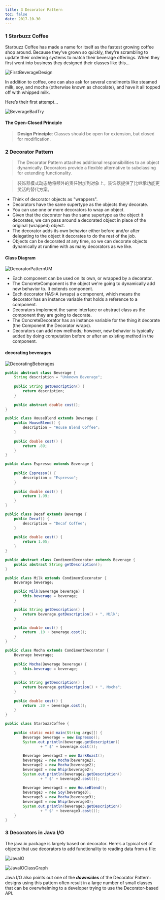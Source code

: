 ```yaml
---
title: 3 Decorator Pattern
toc: false
date: 2017-10-30
---
```


### 1 Starbuzz Coffee

Starbuzz Coffee has made a name for itself as the fastest growing coffee shop around. Because they've grown so quickly, they're scrambling to update their ordering systems to match their beverage offerings. When they first went into business they designed their classes like this...

![FirstBeverageDesign](figures/FirstBeverageDesign.png)

In addition to coffee, one can also ask for several condiments like steamed milk, soy, and mocha (otherwise known as chocolate), and have it all topped off with whipped milk.

Here’s their first attempt...

![BeverageBadTry](figures/BeverageBadTry.png)


#### The Open-Closed Principle

> **Design Principle**: Classes should be open for extension, but closed for modification.
> 
### 2 Decorator Pattern

> The Decorator Pattern attaches additional responsibilities to an object dynamically. Decorators provide a flexible alternative to subclassing for extending functionality.

> 装饰器模式动态地将额外的责任附加到对象上。装饰器提供了比继承功能更灵活的替代方案。 

* Think of decorator objects as "wrappers".
* Decorators have the same supertype as the objects they decorate.
* You can use one or more decorators to wrap an object.
* Given that the decorator has the same supertype as the object it decorates, we can pass around a decorated object in place of the original (wrapped) object.
* The decorator adds its own behavior either before and/or after delegating to the object it decorates to do the rest of the job.
* Objects can be decorated at any time, so we can decorate objects dynamically at runtime with as many decorators as we like.

#### Class Diagram

![DecoratorPatternUM](figures/DecoratorPatternUML.png)

* Each component can be used on its own, or wrapped by a decorator.
* The <C>ConcreteComponent</C> is the object we're going to dynamically add new behavior to. It extends <C>component</C>.
* Each decorator HAS-A (wraps) a component, which means the decorator has an instance variable that holds a reference to a component.
* Decorators implement the same interface or abstract class as the component they are going to decorate.
* The <C>ConcreteDecorator</C> has an instance variable for the thing it decorate (the <C>Component</C> the <C>Decorator</C> wraps).
* Decorators can add new methods; however, new behavior is typically added by doing computation before or after an existing method in the component.

#### decorating beverages

![DecoratingBeberages](figures/DecoratingBeberages.png)

```Java tab="Beverage"
public abstract class Beverage {
	String description = "Unknown Beverage";
  
	public String getDescription() {
		return description;
	}
 
	public abstract double cost();
}

public class HouseBlend extends Beverage {
	public HouseBlend() {
		description = "House Blend Coffee";
	}
 
	public double cost() {
		return .89;
	}
}

public class Espresso extends Beverage {
  
	public Espresso() {
		description = "Espresso";
	}
  
	public double cost() {
		return 1.99;
	}
}

public class Decaf extends Beverage {
	public Decaf() {
		description = "Decaf Coffee";
	}
 
	public double cost() {
		return 1.05;
	}
}
```

```Java tab="CondimentDecorator"
public abstract class CondimentDecorator extends Beverage {
	public abstract String getDescription();
}

public class Milk extends CondimentDecorator {
	Beverage beverage;

	public Milk(Beverage beverage) {
		this.beverage = beverage;
	}

	public String getDescription() {
		return beverage.getDescription() + ", Milk";
	}

	public double cost() {
		return .10 + beverage.cost();
	}
}

public class Mocha extends CondimentDecorator {
	Beverage beverage;
 
	public Mocha(Beverage beverage) {
		this.beverage = beverage;
	}
 
	public String getDescription() {
		return beverage.getDescription() + ", Mocha";
	}
 
	public double cost() {
		return .20 + beverage.cost();
	}
}
```

```Java tab="StarBuzzCoffee"
public class StarbuzzCoffee {
 
	public static void main(String args[]) {
		Beverage beverage = new Espresso();
		System.out.println(beverage.getDescription() 
				+ " $" + beverage.cost());
 
		Beverage beverage2 = new DarkRoast();
		beverage2 = new Mocha(beverage2);
		beverage2 = new Mocha(beverage2);
		beverage2 = new Whip(beverage2);
		System.out.println(beverage2.getDescription() 
				+ " $" + beverage2.cost());
 
		Beverage beverage3 = new HouseBlend();
		beverage3 = new Soy(beverage3);
		beverage3 = new Mocha(beverage3);
		beverage3 = new Whip(beverage3);
		System.out.println(beverage3.getDescription() 
				+ " $" + beverage3.cost());
	}
}
```

### 3 Decorators in Java I/O

The <C>java.io</C> package is largely based on decorator. Here’s a typical set of objects that use decorators to add functionality to reading data from a file:

![JavaIO](figures/JavaIO.png)



![JavaIOClassGraph](figures/JavaIOClassGraph.png)



Java I/O also points out one of the ***downsides*** of the Decorator Pattern: designs using this pattern often result in a large number of small classes that can be overwhelming to a developer trying to use the Decorator-based API.